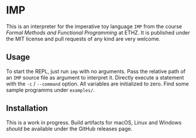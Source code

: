 # IMP

This is an interpreter for the imperative toy language `IMP` from the course *Formal Methods and Functional Programming* at ETHZ. It is published under the MIT license and pull requests of any kind are very welcome.


## Usage

To start the REPL, just run `imp` with no arguments. Pass the relative path of an `IMP` source file as argument to interpret it. Directly execute a statement with the `-c` / `--command` option. All variables are initialized to zero. Find some sample programms under `examples/`.


## Installation

This is a work in progress. Build artifacts for macOS, Linux and Windows *should* be available under the GitHub releases page.
